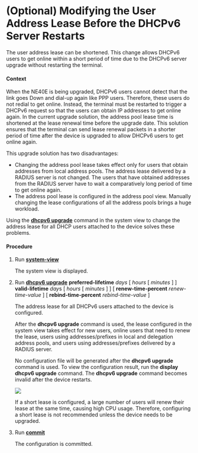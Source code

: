 (Optional) Modifying the User Address Lease Before the DHCPv6 Server Restarts
=============================================================================

The user address lease can be shortened. This change allows DHCPv6 users to get online within a short period of time due to the DHCPv6 server upgrade without restarting the terminal.

#### Context

When the NE40E is being upgraded, DHCPv6 users cannot detect that the link goes Down and dial-up again like PPP users. Therefore, these users do not redial to get online. Instead, the terminal must be restarted to trigger a DHCPv6 request so that the users can obtain IP addresses to get online again. In the current upgrade solution, the address pool lease time is shortened at the lease renewal time before the upgrade date. This solution ensures that the terminal can send lease renewal packets in a shorter period of time after the device is upgraded to allow DHCPv6 users to get online again.

This upgrade solution has two disadvantages:

* Changing the address pool lease takes effect only for users that obtain addresses from local address pools. The address lease delivered by a RADIUS server is not changed. The users that have obtained addresses from the RADIUS server have to wait a comparatively long period of time to get online again.
* The address pool lease is configured in the address pool view. Manually changing the lease configurations of all the address pools brings a huge workload.

Using the [**dhcpv6 upgrade**](cmdqueryname=dhcpv6+upgrade) command in the system view to change the address lease for all DHCP users attached to the device solves these problems.


#### Procedure

1. Run [**system-view**](cmdqueryname=system-view)
   
   
   
   The system view is displayed.
2. Run [**dhcpv6 upgrade**](cmdqueryname=dhcpv6+upgrade) **preferred-lifetime** *days* [ *hours* [ *minutes* ] ] **valid-lifetime** *day*s [ *hours* [ *minutes* ] ] [ **renew-time-percent** *renew-time-value* ] [ **rebind-time-percent** *rebind-time-value* ]
   
   
   
   The address lease for all DHCPv6 users attached to the device is configured.
   
   After the **dhcpv6 upgrade** command is used, the lease configured in the system view takes effect for new users, online users that need to renew the lease, users using addresses/prefixes in local and delegation address pools, and users using addresses/prefixes delivered by a RADIUS server.
   
   No configuration file will be generated after the **dhcpv6 upgrade** command is used. To view the configuration result, run the **display dhcpv6 upgrade** command. The **dhcpv6 upgrade** command becomes invalid after the device restarts.
   
   ![](../../../../public_sys-resources/notice_3.0-en-us.png) 
   
   If a short lease is configured, a large number of users will renew their lease at the same time, causing high CPU usage. Therefore, configuring a short lease is not recommended unless the device needs to be upgraded.
3. Run [**commit**](cmdqueryname=commit)
   
   
   
   The configuration is committed.